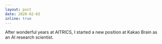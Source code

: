 ```yaml
---
layout: post
date: 2020-02-03
inline: true
---
```


After wonderful years at AITRICS,
I started a new position at Kakao Brain as an AI research scientist.
